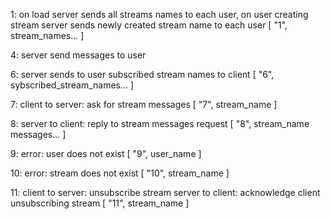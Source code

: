 1: on load server sends all streams names to each user,
   on user creating stream server sends newly created stream name to each user
    [ "1", stream_names... ]

4: server send messages to user

6: server sends to user subscribed stream names to client
    [ "6", sybscribed_stream_names... ]

7: client to server: ask for stream messages
    [ "7", stream_name ]

8: server to client: reply to stream messages request
    [ "8", stream_name messages... ]

9: error: user does not exist
    [ "9", user_name ]

10: error: stream does not exist
    [ "10", stream_name ]

11: client to server: unsubscribe stream
    server to client: acknowledge client unsubscribing stream
    [ "11", stream_name ]
